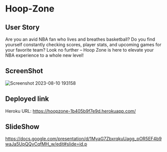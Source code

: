 # Hoop-Zone

## User Story
Are you an avid NBA fan who lives and breathes basketball? Do you find yourself constantly checking scores, player stats, and upcoming games for your favorite team? Look no further – Hoop Zone is here to elevate your NBA experience to a whole new level!


## ScreenShot
![Screenshot 2023-08-10 193158](https://github.com/hattiesteed/super-awesome/assets/124960295/90e045f9-0603-42d1-88cf-10924544e1bd)


## Deployed link

Heroku URL: https://hoopzone-1b405b9f7e9d.herokuapp.com/

## SlideShow
https://docs.google.com/presentation/d/1MyaG7ZbxrqkuUagg_pOR5EF4b9waJa5UpQQyCqfMH_w/edit#slide=id.p
